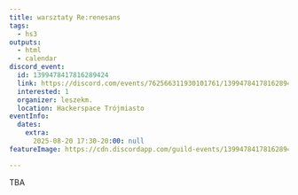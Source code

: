 ```yaml
---
title: warsztaty Re:renesans
tags:
  - hs3
outputs:
  - html
  - calendar
discord_event:
  id: 1399478417816289424
  link: https://discord.com/events/762566311930101761/1399478417816289424
  interested: 1
  organizer: leszekm.
  location: Hackerspace Trójmiasto
eventInfo:
  dates:
    extra:
      2025-08-20 17:30-20:00: null
featureImage: https://cdn.discordapp.com/guild-events/1399478417816289424/161df1325fc25cde6744cff172ef282d.png?size=1024

---
```


TBA
